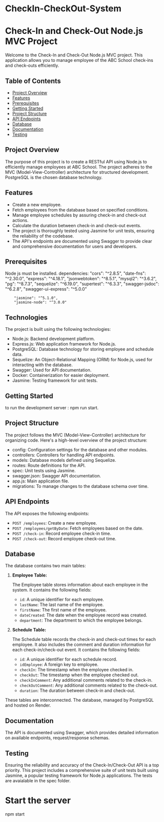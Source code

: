 # CheckIn-CheckOut-System
# Check-In and Check-Out Node.js MVC Project

Welcome to the Check-In and Check-Out Node.js MVC project. This application allows you to manage employee of the ABC School check-ins and check-outs efficiently.

## Table of Contents

- [Project Overview](#project-overview)
- [Features](#features)
- [Prerequisites](#prerequisites)
- [Getting Started](#getting-started)
- [Project Structure](#project-structure)
- [API Endpoints](#api-endpoints)
- [Database](#database)
- [Documentation](#documentation)
- [Testing](#testing)


## Project Overview
The purpose of this project is to create a RESTful API using Node.js to efficiently manage employees at ABC School. The project adheres to the MVC (Model-View-Controller) architecture for structured development. PostgreSQL is the chosen database technology. 

## Features

- Create a new employee.
- Fetch employees from the database based on specified conditions.
- Manage employee schedules by assuring check-in and check-out actions.
- Calculate the duration between check-in and check-out events.
- The project is thoroughly tested using Jasmine for unit tests, ensuring the reliability of the codebase.
- The API's endpoints are documented using Swagger to provide clear and comprehensive documentation for users and developers. 

## Prerequisites

Node js must be installed. 
dependencies: 
        "cors": "^2.8.5",
        "date-fns": "^2.30.0",
        "express": "^4.18.1",
        "jsonwebtoken": "^8.5.1",
        "mysql2": "^3.6.2",
        "pg": "^8.7.3",
        "sequelize": "^6.19.0",
        "supertest": "^6.3.3",
        "swagger-jsdoc": "^6.2.8",
        "swagger-ui-express": "^5.0.0"
    
        "jasmine": "^5.1.0",
        "jasmine-node": "^3.0.0"
## Technologies

The project is built using the following technologies:

- Node.js: Backend development platform.
- Express.js: Web application framework for Node.js.
- PostgreSQL: Database technology for storing employee and schedule data.
- Sequelize: An Object-Relational Mapping (ORM) for Node.js, used for interacting with the database.
- Swagger: Used for API documentation.
- Docker: Containerization for easier deployment.
- Jasmine: Testing framework for unit tests.

## Getting Started

to run the development server : npm run start. 

## Project Structure

The project follows the MVC (Model-View-Controller) architecture for organizing code. Here's a high-level overview of the project structure:
- config: Configuration settings for the database and other modules.
- controllers: Controllers for handling API endpoints.
- models: Database models defined using Sequelize.
- routes: Route definitions for the API.
- spec: Unit tests using Jasmine.
- swagger.json: Swagger API documentation.
- app.js: Main application file.
- migrations: To manage changes to the database schema over time.

## API Endpoints
The API exposes the following endpoints:

- `POST /employees`: Create a new employee.
- `POST /employees/getByDate`: Fetch employees based on the date.
- `POST /check-in`: Record employee check-in time.
- `POST /check-out`: Record employee check-out time.
## Database
The database contains two main tables: 
1. **Employee Table:**

   The Employee table stores information about each employee in the system. It contains the following fields:

   - `id`: A unique identifier for each employee.
   - `lastName`: The last name of the employee.
   - `firstName`: The first name of the employee.
   - `dateCreated`: The date when the employee record was created.
   - `department`: The department to which the employee belongs.

2. **Schedule Table:**

   The Schedule table records the check-in and check-out times for each employee. It also includes the comment and duration information for each check-in/check-out event. It contains the following fields:

   - `id`: A unique identifier for each schedule record.
   - `idEmployee`: A foreign key to employee.
   - `checkIn`: The timestamp when the employee checked in.
   - `checkOut`: The timestamp when the employee checked out.
   - `checkInComment`: Any additional comments related to the check-in.
   - `checkOutComment`: Any additional comments related to the check-out.
   - `duration`: The duration between check-in and check-out.

These tables are interconnected. The database, managed by PostgreSQL and hosted on Render.

## Documentation
The API is documented using Swagger, which provides detailed information on available endpoints, request/response schemas.

## Testing
Ensuring the reliability and accuracy of the Check-In/Check-Out API is a top priority. This project includes a comprehensive suite of unit tests built using Jasmine, a popular testing framework for Node.js applications. The tests are avaialable in the spec folder.


# Start the server
npm start
